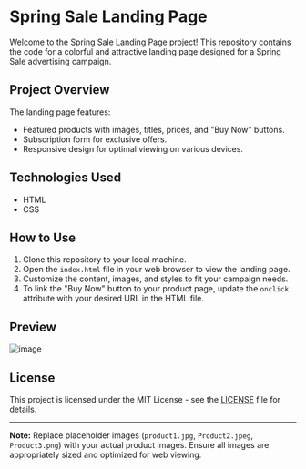 # Spring Sale Landing Page

Welcome to the Spring Sale Landing Page project! This repository contains the code for a colorful and attractive landing page designed for a Spring Sale advertising campaign.

## Project Overview

The landing page features:

- Featured products with images, titles, prices, and "Buy Now" buttons.
- Subscription form for exclusive offers.
- Responsive design for optimal viewing on various devices.

## Technologies Used

- HTML
- CSS

## How to Use

1. Clone this repository to your local machine.
2. Open the `index.html` file in your web browser to view the landing page.
3. Customize the content, images, and styles to fit your campaign needs.
4. To link the "Buy Now" button to your product page, update the `onclick` attribute with your desired URL in the HTML file.

## Preview
![image](https://github.com/udaykshatriya/-landing-page/assets/104297509/66d9b49e-213b-4fc1-b6d1-73f0cb893609)



## License

This project is licensed under the MIT License - see the [LICENSE](LICENSE) file for details.

---

**Note:** Replace placeholder images (`product1.jpg`, `Product2.jpeg`, `Product3.png`) with your actual product images. Ensure all images are appropriately sized and optimized for web viewing.
